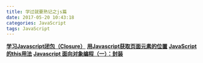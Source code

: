 ```yaml
---
title: 学过就要熟记之js篇
date: 2017-05-20 10:43:18
categories: JavaScript
tags: JavaScript
---
```

[**学习Javascript闭包（Closure）**](http://www.ruanyifeng.com/blog/2009/08/learning_javascript_closures.html)
[**用Javascript获取页面元素的位置**](http://www.ruanyifeng.com/blog/2009/09/find_element_s_position_using_javascript.html)
[**JavaScript的this用法**](http://www.ruanyifeng.com/blog/2010/04/using_this_keyword_in_javascript.html)
[**Javascript 面向对象编程（一）：封装**](http://www.ruanyifeng.com/blog/2010/05/object-oriented_javascript_encapsulation.html)
